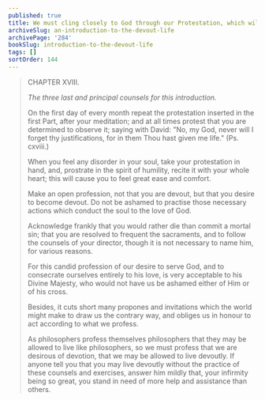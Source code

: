 ```yaml
---
published: true
title: We must cling closely to God through our Protestation, which will protect us from the world, the devil, and the flesh
archiveSlug: an-introduction-to-the-devout-life
archivePage: '284'
bookSlug: introduction-to-the-devout-life
tags: []
sortOrder: 144
---
```


> CHAPTER XVIII.
>
> *The three last and principal counsels for this introduction.*
>
> On the first day of every month repeat the protestation inserted in the first Part, after your meditation; and at all times protest that you are determined to observe it; saying with David: "No, my God, never will I forget thy justifications, for in them Thou hast given me life." (Ps. cxviii.)
>
> When you feel any disorder in your soul, take your protestation in hand, and, prostrate in the spirit of humility, recite it with your whole heart; this will cause you to feel great ease and comfort.
>
> Make an open profession, not that you are devout, but that you desire to become devout. Do not be ashamed to practise those necessary actions which conduct the soul to the love of God.
>
> Acknowledge frankly that you would rather die than commit a mortal sin; that you are resolved to frequent the sacraments, and to follow the counsels of your director, though it is not necessary to name him, for various reasons.
>
> For this candid profession of our desire to serve God, and to consecrate ourselves entirely to his love, is very acceptable to his Divine Majesty, who would not have us be ashamed either of Him or of his cross.
>
> Besides, it cuts short many propones and invitations which the world might make to draw us the contrary way, and obliges us in honour to act according to what we profess.
>
> As philosophers profess themselves philosophers that they may be allowed to live like philosophers, so we must profess that we are desirous of devotion, that we may be allowed to live devoutly. If anyone tell you that you may live devoutly without the
practice of these counsels and exercises, answer him mildly that, your infirmity being so great, you stand in need of more help and assistance than others.
